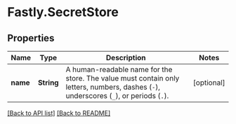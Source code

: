 # Fastly.SecretStore

## Properties

Name | Type | Description | Notes
------------ | ------------- | ------------- | -------------
**name** | **String** | A human-readable name for the store. The value must contain only letters, numbers, dashes (`-`), underscores (`_`), or periods (`.`). | [optional] 


[[Back to API list]](../../README.md#endpoints) [[Back to README]](../../README.md)
